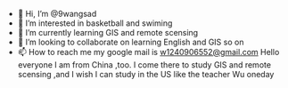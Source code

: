 - 👋 Hi, I’m @9wangsad
- 👀 I’m interested in basketball and swiming
- 🌱 I’m currently learning GIS and remote scensing
- 💞️ I’m looking to collaborate on learning English and GIS so on
- 📫 How to reach me my google mail is w1240906552@gmail.com 
Hello everyone I am from China ,too. I come there to study GIS and remote scensing ,and I wish I can study  in the US like the teacher Wu oneday
<!---
9wangsad/9wangsad is a ✨ special ✨ repository because its `README.md` (this file) appears on your GitHub profile.
You can click the Preview link to take a look at your changes.
--->
